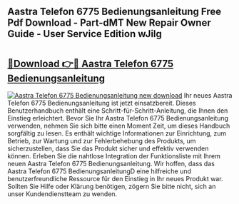 ## Aastra Telefon 6775 Bedienungsanleitung Free Pdf Download - Part-dMT New Repair Owner Guide - User Service Edition wJilg

# <h2><a href="http://df3gik1.blite.top/?on=Aastra+Telefon+6775+Bedienungsanleitung">🔗Download 👉🔴 Aastra Telefon 6775 Bedienungsanleitung</a></h2>

[![Aastra Telefon 6775 Bedienungsanleitung new download](https://i.imgur.com/lujVjoI.png)](http://df3gik1.blite.top/?on=Aastra+Telefon+6775+Bedienungsanleitung)
Ihr neues Aastra Telefon 6775 Bedienungsanleitung ist jetzt einsatzbereit. Dieses Benutzerhandbuch enthält eine Schritt-für-Schritt-Anleitung, die Ihnen den Einstieg erleichtert. Bevor Sie Ihr Aastra Telefon 6775 Bedienungsanleitung verwenden, nehmen Sie sich bitte einen Moment Zeit, um dieses Handbuch sorgfältig zu lesen. Es enthält wichtige Informationen zur Einrichtung, zum Betrieb, zur Wartung und zur Fehlerbehebung des Produkts, um sicherzustellen, dass Sie das Produkt sicher und effektiv verwenden können. Erleben Sie die nahtlose Integration der Funktionsliste mit Ihrem neuen Aastra Telefon 6775 Bedienungsanleitung. Wir hoffen, dass das Aastra Telefon 6775 BedienungsanleitungD eine hilfreiche und benutzerfreundliche Ressource für den Einstieg in Ihr neues Produkt war. Sollten Sie Hilfe oder Klärung benötigen, zögern Sie bitte nicht, sich an unser Kundendienstteam zu wenden.
